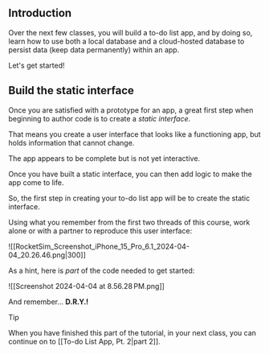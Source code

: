 ---
---

## Introduction

Over the next few classes, you will build a to-do list app, and by doing so, learn how to use both a local database and a cloud-hosted database to persist data (keep data permanently) within an app.

Let's get started!

## Build the static interface

Once you are satisfied with a prototype for an app, a great first step when beginning to author code is to create a *static interface*.

That means you create a user interface that looks like a functioning app, but holds information that cannot change.

The app appears to be complete but is not yet interactive.

Once you have built a static interface, you can then add logic to make the app come to life.

So, the first step in creating your to-do list app will be to create the static interface.

Using what you remember from the first two threads of this course, work alone or with a partner to reproduce this user interface:

![[RocketSim_Screenshot_iPhone_15_Pro_6.1_2024-04-04_20.26.46.png|300]]

As a hint, here is *part* of the code needed to get started:

![[Screenshot 2024-04-04 at 8.56.28 PM.png]]

And remember... **D.R.Y.!**

> [!TIP]
> 
> When you have finished this part of the tutorial, in your next class, you can continue on to [[To-do List App, Pt. 2|part 2]].